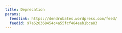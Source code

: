 ```yaml
---
title: Deprecation
params:
  feedlink: https://dendrobates.wordpress.com/feed/
  feedid: 97a620368454c4a55fcf464eeb1bca83
---
```

